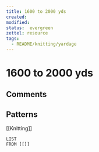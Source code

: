 ```yaml
---
title: 1600 to 2000 yds
created: 
modified: 
status:  evergreen
zettel: resource
tags:
  - README/knitting/yardage
---
```

# 1600 to 2000 yds
## Comments

## Patterns
[[Knitting]]
```dataview
LIST
FROM [[]]
```
